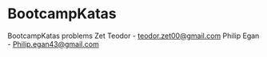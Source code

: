 # BootcampKatas
BootcampKatas problems
Zet Teodor - teodor.zet00@gmail.com
Philip Egan - Philip.egan43@gmail.com
